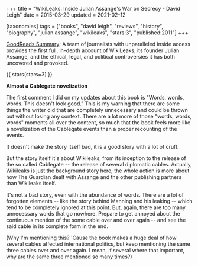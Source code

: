 +++
title = "WikiLeaks: Inside Julian Assange's War on Secrecy - David Leigh"
date = 2015-03-29
updated = 2021-02-12

[taxonomies]
tags = ["books", "david leigh", "reviews", "history", "biography", 
"julian assange", "wikileaks", "stars:3", "published:2011"]
+++

[GoodReads Summary](https://www.goodreads.com/book/show/10318540-wikileaks):
A team of journalists with unparalleled inside access provides the first full,
in-depth account of WikiLeaks, its founder Julian Assange, and the ethical,
legal, and political controversies it has both uncovered and provoked.

<!-- more -->

{{ stars(stars=3) }}

**Almost a Cablegate novelization**

The first comment I did on my updates about this book is "Words, words, words.
This doesn't look good." This is my warning that there are some things the
writer did that are completely unnecessary and could be thrown out without
losing any context. There are a lot more of those "words, words, words"
moments all over the content, so much that the book feels more like a
novelization of the Cablegate events than a proper recounting of the events.

It doesn't make the story itself bad, it is a good story with a lot of cruft.

But the story itself it's about Wikileaks, from its inception to the release
of the so called Cablegate -- the release of several diplomatic cables.
Actually, Wikileaks is just the background story here; the whole action is
more about how The Guardian dealt with Assange and the other publishing
partners than Wikileaks itself.

It's not a bad story, even with the abundance of words. There are a lot of
forgotten elements -- like the story behind Manning and his leaking -- which
tend to be completely ignored at this point. But, again, there are too many
unnecessary words that go nowhere. Prepare to get annoyed about the continuous
mention of the some cable over and over again -- and see the said cable in its
complete form in the end.

(Why I'm mentioning this? 'Cause the book makes a huge deal of how several
cables affected international politics, but keep mentioning the same three
cables over and over again. I mean, if several where that important, why are
the same three mentioned so many times?)
